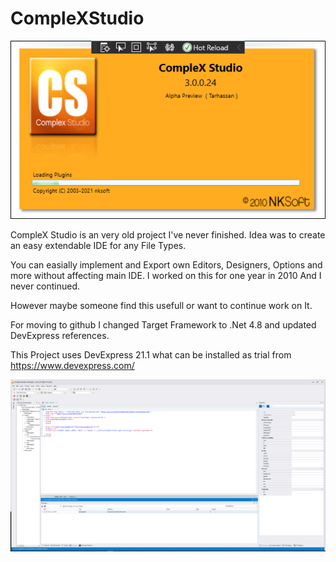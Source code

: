 # CompleXStudio

![alt text](https://raw.githubusercontent.com/fgilde/CompleXStudio/main/Screenshots/Unbenannt.png "Splash")

CompleX Studio is an very old project I've never finished.
Idea was to create an easy extendable IDE for any File Types. 

You can easially implement and Export own Editors, Designers, Options and more without affecting main IDE.
I worked on this for one year in 2010 And I never continued.

However maybe someone find this usefull or want to continue work on It.

For moving to github I changed Target Framework to .Net 4.8 and updated DevExpress references.

This Project uses DevExpress 21.1 what can be installed as trial from https://www.devexpress.com/


![alt text](https://raw.githubusercontent.com/fgilde/CompleXStudio/main/Screenshots/Main.png "Main")
